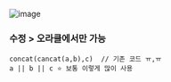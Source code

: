 ![image](https://user-images.githubusercontent.com/61215550/155938926-c5ce33b3-ae57-4736-bac6-b5065e952b22.png)

### 수정 > 오라클에서만 가능
```oracle
concat(cancat(a,b),c)  // 기존 코드 ㅠ,ㅠ
a || b || c ⭐ 보통 이렇게 많이 사용
```
